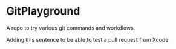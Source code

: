 # GitPlayground

A repo to try various git commands and workdlows. 

Adding this sentence to be able to test a pull request from Xcode.

